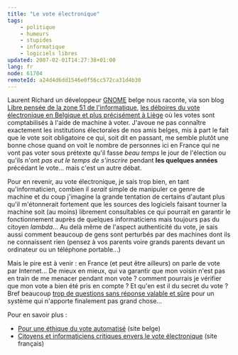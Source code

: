```yaml
---
title: "Le vote électronique"
tags:
    - politique
    - humeurs
    - stupides
    - informatique
    - logiciels libres
updated: 2007-02-01T14:27:38+01:00
lang: fr
node: 61704
remoteId: a24d4d6dd1546e0f56cc572ca31d4b30
---
```

 
Laurent Richard un développeur [GNOME](http://planete.gnomefr.org/) belge nous raconte, via son blog [Libre pensée de la zone 51 de l'informatique](http://www.linux-eco.org/blog/), [les déboires du vote électronique en Belgique et plus précisément à Liège](http://www.linux-eco.org/blog/index.php/2006/10/08/123-democratie-et-vote-electronique) où les votes sont comptabilisés à l'aide de machine à voter. J'avoue ne pas connaître exactement les institutions électorales de nos amis belges, mis à part le fait que le vote soit obligatoire ce qui, soit dit en passant, me semble plutôt une bonne chose quand on voit le nombre de personnes ici en France qui ne vont pas voter sous prétexte qu'il fasse *beau temps* le jour de l'élection ou qu'ils n'ont *pas eut le temps de s'inscrire* pendant **les quelques années** précédant le vote... mais c'est un autre débat.

 
Pour en revenir, au vote électronique, je sais trop bien, en tant qu'informaticien, combien il *serait* simple de manipuler ce genre de machine et du coup j'imagine la grande tentation de certains d'autant plus qu'il m'étonnerait fortement que les sources des logiciels faisant tourner la machine soit (au moins) librement consultables ce qui pourrait en garantir le fonctionnement auprès de quelques informaticiens mais toujours pas du citoyen *lambda*... Au delà même de l'aspect authenticité du vote, je sais aussi comment beaucoup de gens sont perturbés par des machines dont ils ne connaissent rien (pensez à vos parents voire grands parents devant un ordinateur ou un téléphone portable...)

 
Mais le pire est à venir : en France (et peut être ailleurs) on parle de vote par Internet... De mieux en mieux, qui va garantir que mon voisin n'est pas en train de me menacer pendant mon vote ? comment pourrais je vérifier que mon vote a bien été pris en compte ? Et qu'en est il du secret du vote ? Bref beaucoup [trop de questions sans réponse valable et sûre](http://www.sciences.univ-nantes.fr/info/perso/permanents/enguehard/perso/RI_halshs-00085041.pdf) pour un système qui n'apporte finalement pas grand chose...

 
Pour en savoir plus :

 * [Pour une éthique du vote automatisé](http://www.poureva.be) (site belge)
 * [Citoyens et informaticiens critiques envers le vote électronique](http://www.recul-democratique.org/) (site français)
